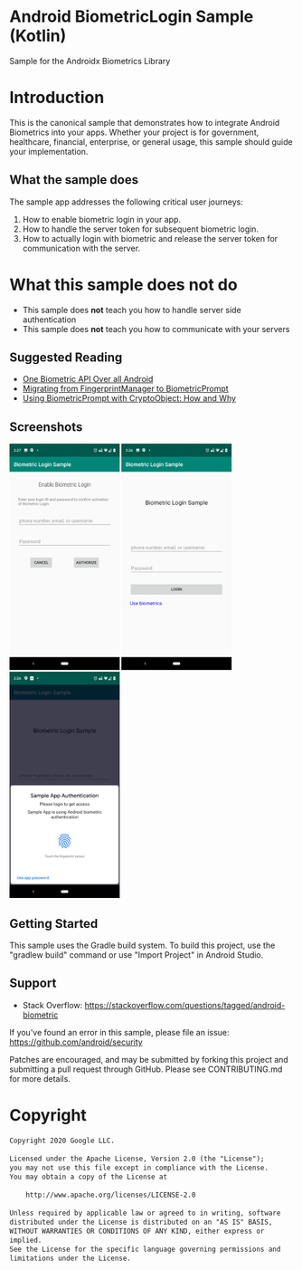 
# Android BiometricLogin Sample (Kotlin)

Sample for the Androidx Biometrics Library

# Introduction

This is the canonical sample that demonstrates how to integrate Android Biometrics into your apps.
Whether your project is for government, healthcare, financial, enterprise, or general usage, this
sample should guide your implementation.

## What the sample does
The sample app addresses the following critical user journeys:
1. How to enable biometric login in your app.
2. How to handle the server token for subsequent biometric login.
3. How to actually login with biometric and release the server token for communication with the server.

# What this sample does not do
- This sample does **not** teach you how to handle server side authentication
- This sample does **not** teach you how to communicate with your servers

## Suggested Reading
- [One Biometric API Over all Android](https://android-developers.googleblog.com/2019/10/one-biometric-api-over-all-android.html)
- [Migrating from FingerprintManager to BiometricPrompt](https://medium.com/androiddevelopers/migrating-from-fingerprintmanager-to-biometricprompt-4bc5f570dccd)
- [Using BiometricPrompt with CryptoObject: How and Why](https://medium.com/androiddevelopers/using-biometricprompt-with-cryptoobject-how-and-why-aace500ccdb7)

Screenshots
-------------

<img src="screenshots/authorize_bio.png" height="400" alt="Screenshot"/>
<img src="screenshots/login_landing.png" height="400" alt="Screenshot"/>
<img src="screenshots/bio_prompt.png" height="400" alt="Screenshot"/>

Getting Started
---------------

This sample uses the Gradle build system. To build this project, use the
"gradlew build" command or use "Import Project" in Android Studio.

Support
-------

- Stack Overflow: https://stackoverflow.com/questions/tagged/android-biometric

If you've found an error in this sample, please file an issue:
https://github.com/android/security

Patches are encouraged, and may be submitted by forking this project and
submitting a pull request through GitHub. Please see CONTRIBUTING.md for more details.

# Copyright

    Copyright 2020 Google LLC.

    Licensed under the Apache License, Version 2.0 (the "License");
    you may not use this file except in compliance with the License.
    You may obtain a copy of the License at

        http://www.apache.org/licenses/LICENSE-2.0

    Unless required by applicable law or agreed to in writing, software
    distributed under the License is distributed on an "AS IS" BASIS,
    WITHOUT WARRANTIES OR CONDITIONS OF ANY KIND, either express or implied.
    See the License for the specific language governing permissions and
    limitations under the License.
